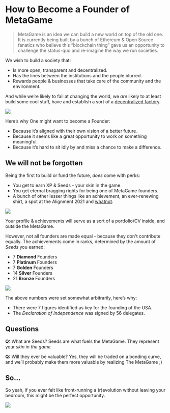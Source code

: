 ﻿# How to Become a Founder of MetaGame

>MetaGame is an idea we can build a new world on top of the old one.  
It is currently being built by a bunch of Ethereum & Open Source fanatics who believe this “blockchain thing” gave us an opportunity to challenge the status-quo and re-imagine the way we run societies.

We wish to build a society that:

-   Is more open, transparent and decentralized.
-   Has the lines between the institutions and the people blurred.
-   Rewards people & businesses that take care of the community and the environment.
    

And while we’re likely to fail at changing the world, we _are_ likely to at least build some cool stuff, have and establish a  sort of a [decentralized factory](https://metagame.substack.com/p/narrative-1-a-decentralized-factory).



[![](https://cdn.substack.com/image/fetch/w_1456,c_limit,f_auto,q_auto:good/https%3A%2F%2Fbucketeer-e05bbc84-baa3-437e-9518-adb32be77984.s3.amazonaws.com%2Fpublic%2Fimages%2Fea63f8c4-399f-4668-a0c8-a47f3756dc0a_873x489.png)](https://cdn.substack.com/image/fetch/c_limit,f_auto,q_auto:good/https%3A%2F%2Fbucketeer-e05bbc84-baa3-437e-9518-adb32be77984.s3.amazonaws.com%2Fpublic%2Fimages%2Fea63f8c4-399f-4668-a0c8-a47f3756dc0a_873x489.png)

Here’s why One might want to become a Founder:

-   Because it’s aligned with their own vision of a better future .
- Because it seems like a great opportunity to work on something meaningful.
-   Because it’s hard to sit idly by and miss a chance to make a difference.
    

## **We will not be forgotten**
Being the first to build or fund the future, _does_ come with perks:

-   You get to earn XP & Seeds - your skin in the game.
-   You get eternal bragging rights for being one of MetaGame founders. 
- A bunch of other lesser things like an achievement, an ever-renewing shirt, a spot at the Alignment 2021 and [whatnot](https://forum.metagame.wtf/t/why-hodl-seeds/187).
    

[![](https://cdn.substack.com/image/fetch/w_1456,c_limit,f_auto,q_auto:good/https%3A%2F%2Fbucketeer-e05bbc84-baa3-437e-9518-adb32be77984.s3.amazonaws.com%2Fpublic%2Fimages%2F65783501-3028-469f-9c56-006f65a8ac99_423x651.png)](https://cdn.substack.com/image/fetch/c_limit,f_auto,q_auto:good/https%3A%2F%2Fbucketeer-e05bbc84-baa3-437e-9518-adb32be77984.s3.amazonaws.com%2Fpublic%2Fimages%2F65783501-3028-469f-9c56-006f65a8ac99_423x651.png)

Your profile & achievements will serve as a sort of a portfolio/CV inside, and outside the MetaGame. 

However, not all founders are made equal - because they don't contribute equally.
The achievements come in ranks, determined by the amount of _Seeds_ you earned:

-   7 **Diamond** Founders
-   7 **Platinum** Founders
-   7 **Golden** Founders
-   14 **Silver** Founders
-   21 **Bronze** Founders
    

[![](https://cdn.substack.com/image/fetch/w_1456,c_limit,f_auto,q_auto:good/https%3A%2F%2Fbucketeer-e05bbc84-baa3-437e-9518-adb32be77984.s3.amazonaws.com%2Fpublic%2Fimages%2F0ba3f285-bb4a-40be-be21-ec77637f9a86_637x197.png)](https://cdn.substack.com/image/fetch/c_limit,f_auto,q_auto:good/https%3A%2F%2Fbucketeer-e05bbc84-baa3-437e-9518-adb32be77984.s3.amazonaws.com%2Fpublic%2Fimages%2F0ba3f285-bb4a-40be-be21-ec77637f9a86_637x197.png)

The above numbers were set somewhat arbitrarily, here’s why:

-   There were 7 figures identified as key for the founding of the USA.
-   The _Declaration of Independence_ was signed by 56 delegates.
    

## Questions
**Q:** What are Seeds?
Seeds are what fuels the MetaGame. They represent your _skin in the game._

**Q:** Will they ever be valuable?
Yes, they will be traded on a bonding curve, and we’ll probably make them more valuable by realizing The MetaGame ;)

## So…
So yeah, if you ever felt like front-running a (r)evolution without leaving your bedroom, this might be the perfect opportunity.

[![](https://cdn.substack.com/image/fetch/w_1456,c_limit,f_auto,q_auto:good/https%3A%2F%2Fbucketeer-e05bbc84-baa3-437e-9518-adb32be77984.s3.amazonaws.com%2Fpublic%2Fimages%2Feb85696f-5f58-4c67-9e67-f9132c5ce6bc_881x610.png)](https://cdn.substack.com/image/fetch/c_limit,f_auto,q_auto:good/https%3A%2F%2Fbucketeer-e05bbc84-baa3-437e-9518-adb32be77984.s3.amazonaws.com%2Fpublic%2Fimages%2Feb85696f-5f58-4c67-9e67-f9132c5ce6bc_881x610.png)
